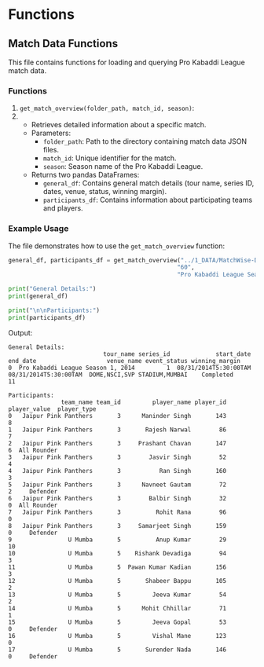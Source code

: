 # Functions



## Match Data Functions

This file contains functions for loading and querying Pro Kabaddi League match data.

### Functions

1. `get_match_overview(folder_path, match_id, season)`:
2. 
   - Retrieves detailed information about a specific match.
   - Parameters:
     - `folder_path`: Path to the directory containing match data JSON files.
     - `match_id`: Unique identifier for the match.
     - `season`: Season name of the Pro Kabaddi League.
   - Returns two pandas DataFrames:
     - `general_df`: Contains general match details (tour name, series ID, dates, venue, status, winning margin).
     - `participants_df`: Contains information about participating teams and players.

### Example Usage

The file demonstrates how to use the `get_match_overview` function:

```python
general_df, participants_df = get_match_overview("../1_DATA/MatchWise-Data/ Matches-Overview", 
                                                "60", 
                                                "Pro Kabaddi League Season 1, 2014")

print("General Details:")
print(general_df)

print("\n\nParticipants:")
print(participants_df)
```

Output:

```
General Details:
                           tour_name series_id             start_date               end_date                    venue_name event_status winning_margin
0  Pro Kabaddi League Season 1, 2014         1  08/31/2014T5:30:00TAM  08/31/2014T5:30:00TAM  DOME,NSCI,SVP STADIUM,MUMBAI    Completed             11

Participants:
               team_name team_id         player_name player_id player_value  player_type
0   Jaipur Pink Panthers       3      Maninder Singh       143            8             
1   Jaipur Pink Panthers       3       Rajesh Narwal        86            7             
2   Jaipur Pink Panthers       3     Prashant Chavan       147            6  All Rounder
3   Jaipur Pink Panthers       3        Jasvir Singh        52            4             
4   Jaipur Pink Panthers       3           Ran Singh       160            3             
5   Jaipur Pink Panthers       3      Navneet Gautam        72            2     Defender
6   Jaipur Pink Panthers       3        Balbir Singh        32            0  All Rounder
7   Jaipur Pink Panthers       3          Rohit Rana        96            0             
8   Jaipur Pink Panthers       3     Samarjeet Singh       159            0     Defender
9                U Mumba       5          Anup Kumar        29           10             
10               U Mumba       5    Rishank Devadiga        94            3             
11               U Mumba       5  Pawan Kumar Kadian       156            3             
12               U Mumba       5       Shabeer Bappu       105            2             
13               U Mumba       5         Jeeva Kumar        54            2             
14               U Mumba       5      Mohit Chhillar        71            1             
15               U Mumba       5         Jeeva Gopal        53            0     Defender
16               U Mumba       5         Vishal Mane       123            0             
17               U Mumba       5       Surender Nada       146            0     Defender




```
